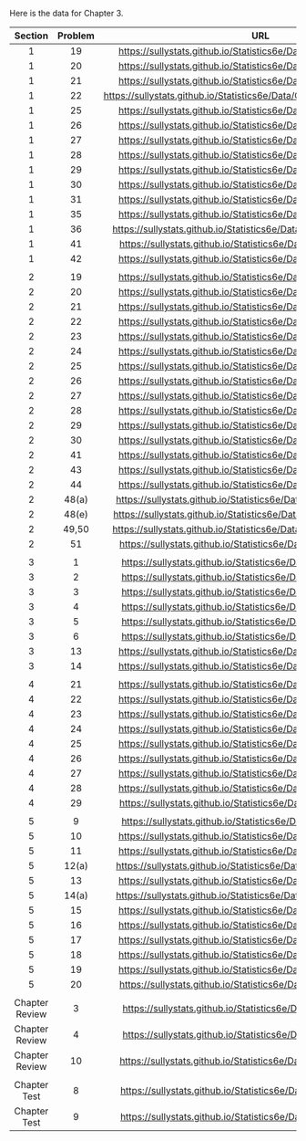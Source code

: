 Here is the data for Chapter 3. 

|Section|Problem|URL|
|:---:|:---:|:---:|
|1|19|<a>https://sullystats.github.io/Statistics6e/Data/Chapter3/3_1_19.csv</a><br/>|
|1|20|<a>https://sullystats.github.io/Statistics6e/Data/Chapter3/3_1_20.csv</a><br/>|
|1|21|<a>https://sullystats.github.io/Statistics6e/Data/Chapter3/3_1_21.csv</a><br/>|
|1|22|<a>https://sullystats.github.io/Statistics6e/Data/Chapter3/3_1_22.csv</a><brcsv
|1|25|<a>https://sullystats.github.io/Statistics6e/Data/Chapter3/3_1_25.csv</a><br/>|
|1|26|<a>https://sullystats.github.io/Statistics6e/Data/Chapter3/3_1_26.csv</a><br/>|
|1|27|<a>https://sullystats.github.io/Statistics6e/Data/Chapter3/3_1_27.csv</a><br/>|
|1|28|<a>https://sullystats.github.io/Statistics6e/Data/Chapter3/3_1_28.csv</a><br/>|
|1|29|<a>https://sullystats.github.io/Statistics6e/Data/Chapter3/3_1_29.csv</a><br/>|
|1|30|<a>https://sullystats.github.io/Statistics6e/Data/Chapter3/3_1_30.csv</a><br/>|
|1|31|<a>https://sullystats.github.io/Statistics6e/Data/Chapter3/3_1_31.csv</a><br/>|
|1|35|<a>https://sullystats.github.io/Statistics6e/Data/Chapter3/3_1_35.csv</a><br/>|
|1|36|<a>https://sullystats.github.io/Statistics6e/Data/SullivanStatsSurveyI.csv</a><br/>|
|1|41|<a>https://sullystats.github.io/Statistics6e/Data/Tornadoes_2017.csv</a><br/>|
|1|42|<a>https://sullystats.github.io/Statistics6e/Data/Chapter3/3_1_42.csv</a><br/>|
| | |
|2|19|<a>https://sullystats.github.io/Statistics6e/Data/Chapter3/3_2_19.csv</a><br>|
|2|20|<a>https://sullystats.github.io/Statistics6e/Data/Chapter3/3_2_20.csv</a><br>|
|2|21|<a>https://sullystats.github.io/Statistics6e/Data/Chapter3/3_2_21.csv</a><br>|
|2|22|<a>https://sullystats.github.io/Statistics6e/Data/Chapter3/3_2_22.csv</a><br>|
|2|23|<a>https://sullystats.github.io/Statistics6e/Data/Chapter3/3_2_23.csv</a><br>|
|2|24|<a>https://sullystats.github.io/Statistics6e/Data/Chapter3/3_2_24.csv</a><br>|
|2|25|<a>https://sullystats.github.io/Statistics6e/Data/Chapter3/3_2_25.csv</a><br>|
|2|26|<a>https://sullystats.github.io/Statistics6e/Data/Chapter3/3_2_26.csv</a><br>|
|2|27|<a>https://sullystats.github.io/Statistics6e/Data/Chapter3/3_2_27.csv</a><br>|
|2|28|<a>https://sullystats.github.io/Statistics6e/Data/Chapter3/3_2_28.csv</a><br>|
|2|29|<a>https://sullystats.github.io/Statistics6e/Data/Chapter3/3_2_29.csv</a><br>|
|2|30|<a>https://sullystats.github.io/Statistics6e/Data/Chapter3/3_2_30.csv</a><br>|
|2|41|<a>https://sullystats.github.io/Statistics6e/Data/Chapter3/3_2_41.csv</a><br>|
|2|43|<a>https://sullystats.github.io/Statistics6e/Data/Chapter3/3_2_43.csv</a><br>|
|2|44|<a>https://sullystats.github.io/Statistics6e/Data/Chapter3/3_2_44.csv</a><br>|
|2|48(a)|<a>https://sullystats.github.io/Statistics6e/Data/Chapter3/3_2_48a.csv</a><br>|
|2|48(e)|<a>https://sullystats.github.io/Statistics6e/Data/Chapter3/3_2_48e.</a><br>|
|2|49,50|<a>https://sullystats.github.io/Statistics6e/Data/SullivanStatsSurveyI.csv</a><br>|
|2|51|<a>https://sullystats.github.io/Statistics6e/Data/Tornadoes_2017.csv</a><br/>
| | |
|3|1|<a>https://sullystats.github.io/Statistics6e/Data/Chapter3/3_3_1.csv</a><br>|
|3|2|<a>https://sullystats.github.io/Statistics6e/Data/Chapter3/3_3_2.csv</a><br>|
|3|3|<a>https://sullystats.github.io/Statistics6e/Data/Chapter3/3_3_3.csv</a><br>|
|3|4|<a>https://sullystats.github.io/Statistics6e/Data/Chapter3/3_3_4.csv</a><br>|
|3|5|<a>https://sullystats.github.io/Statistics6e/Data/Chapter3/3_3_5.csv</a><br>|
|3|6|<a>https://sullystats.github.io/Statistics6e/Data/Chapter3/3_3_6.csv</a><br>|
|3|13|<a>https://sullystats.github.io/Statistics6e/Data/Chapter3/3_3_13.csv</a><br>|
|3|14|<a>https://sullystats.github.io/Statistics6e/Data/Chapter3/3_3_14.csv</a><br>|
| | |
|4|21|<a>https://sullystats.github.io/Statistics6e/Data/Chapter3/3_4_21.csv</a><br>|
|4|22|<a>https://sullystats.github.io/Statistics6e/Data/Chapter3/3_4_22.csv</a><br>|
|4|23|<a>https://sullystats.github.io/Statistics6e/Data/Chapter3/3_4_23.csv</a><br>|
|4|24|<a>https://sullystats.github.io/Statistics6e/Data/Chapter3/3_4_24.csv</a><br>|
|4|25|<a>https://sullystats.github.io/Statistics6e/Data/Chapter3/3_4_25.csv</a><br>|
|4|26|<a>https://sullystats.github.io/Statistics6e/Data/Chapter3/3_4_26.csv</a><br>|
|4|27|<a>https://sullystats.github.io/Statistics6e/Data/Chapter3/3_4_27.csv</a><br>|
|4|28|<a>https://sullystats.github.io/Statistics6e/Data/Chapter3/3_4_28.csv</a><br>|
|4|29|<a>https://sullystats.github.io/Statistics6e/Data/Tornadoes_2017.csv</a><br/>
| | |
|5|9|<a>https://sullystats.github.io/Statistics6e/Data/Chapter3/3_5_9.csv</a><br>|
|5|10|<a>https://sullystats.github.io/Statistics6e/Data/Chapter3/3_5_10.csv</a><br>|
|5|11|<a>https://sullystats.github.io/Statistics6e/Data/Chapter3/3_5_11.csv</a><br>|
|5|12(a)|<a>https://sullystats.github.io/Statistics6e/Data/Chapter3/3_5_12a.csv</a><br>|
|5|13|<a>https://sullystats.github.io/Statistics6e/Data/Chapter3/3_5_13.csv</a><br>|
|5|14(a)|<a>https://sullystats.github.io/Statistics6e/Data/Chapter3/3_5_14a.csv</a><br>|
|5|15|<a>https://sullystats.github.io/Statistics6e/Data/Chapter3/3_5_15.csv</a><br>|
|5|16|<a>https://sullystats.github.io/Statistics6e/Data/Chapter3/3_5_16.csv</a><br>|
|5|17|<a>https://sullystats.github.io/Statistics6e/Data/Chapter3/3_5_17.csv</a><br>|
|5|18|<a>https://sullystats.github.io/Statistics6e/Data/Chapter3/3_5_18.csv</a><br>|
|5|19|<a>https://sullystats.github.io/Statistics6e/Data/Chapter3/3_5_19.csv</a><br>|
|5|20|<a>https://sullystats.github.io/Statistics6e/Data/Tornadoes_2017.csv</a><br/>
| | |
|Chapter Review|3|<a>https://sullystats.github.io/Statistics6e/Data/Chapter3/3_r_3.csv</a><br>|
|Chapter Review|4|<a>https://sullystats.github.io/Statistics6e/Data/Chapter3/3_r_4.csv</a><br>|
|Chapter Review|10|<a>https://sullystats.github.io/Statistics6e/Data/Chapter3/3_r_10.csv</a><br>|
| | |
|Chapter Test|8|<a>https://sullystats.github.io/Statistics6e/Data/Chapter3/3_ct_8.csv</a><br>|
|Chapter Test|9|<a>https://sullystats.github.io/Statistics6e/Data/Chapter3/3_ct_9.csv</a><br>|
